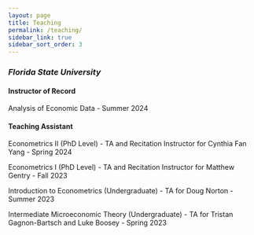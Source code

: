 ```yaml
---
layout: page
title: Teaching
permalink: /teaching/
sidebar_link: true
sidebar_sort_order: 3
---
```


### *Florida State University*

#### Instructor of Record

Analysis of Economic Data - Summer 2024

#### Teaching Assistant

Econometrics II (PhD Level) - TA and Recitation Instructor for Cynthia Fan Yang - Spring 2024

Econometrics I (PhD Level) - TA and Recitation Instructor for Matthew Gentry - Fall 2023

Introduction to Econometrics (Undergraduate) - TA for Doug Norton - Summer 2023

Intermediate Microeconomic Theory (Undergraduate) - TA for Tristan Gagnon-Bartsch and Luke Boosey - Spring 2023
